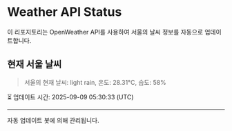 
# Weather API Status

이 리포지토리는 OpenWeather API를 사용하여 서울의 날씨 정보를 자동으로 업데이트합니다.

## 현재 서울 날씨
> 서울의 현재 날씨: light rain, 온도: 28.31°C, 습도: 58%

⏳ 업데이트 시간: 2025-09-09 05:30:33 (UTC)

---
자동 업데이트 봇에 의해 관리됩니다.
